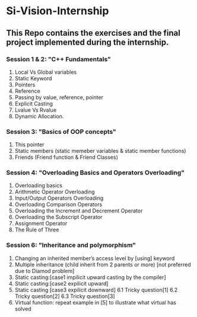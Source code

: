 # Si-Vision-Internship
## This Repo contains the exercises and the final project implemented during the internship.
### Session 1 & 2: "C++ Fundamentals"
1. Local Vs Global variables
2. Static Keyword
3. Pointers
4. Reference
5. Passing by value, reference, pointer
6. Explicit Casting
7. Lvalue Vs Rvalue
8. Dynamic Allocation.
### Session 3: "Basics of OOP concepts"
1. This pointer
2. Static members (static memeber variables & static member functions)
3. Friends (Friend function & Friend Classes)
### Session 4: "Overloading Basics and Operators Overloading"
1. Overloading basics
2. Arithmetic Operator Overloading
3. Input/Output Operators Overloading
4. Overloading Comparison Operators
5. Overloading the Increment and Decrement Operator
6. Overloading the Subscript Operator
7. Assignment Operator
8. The Rule of Three
### Session 6: "Inheritance and polymorphism"
1. Changing an inherited member’s access level by [using] keyword
2. Multiple inheritance (child inherit from 2 parents or more) [not preferred due to Diamod problem]
3. Static casting:[case1 impilicit upward casting by the compiler]
4. Static casting:[case2 expilicit upward]
5. Static casting [case3 expilicit downward]
6.1 Tricky question[1]
6.2 Tricky question[2]
6.3 Tricky question[3]
7. Virtual function: repeat example in [5] to illustrate what virtual has solved






